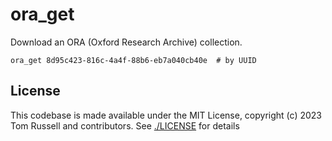 # ora_get

Download an ORA (Oxford Research Archive) collection.

```
ora_get 8d95c423-816c-4a4f-88b6-eb7a040cb40e  # by UUID
```

## License

This codebase is made available under the MIT License, copyright (c) 2023 Tom Russell and contributors. See [./LICENSE](./LICENSE) for details
